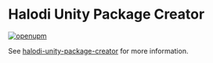 # Halodi Unity Package Creator

[![openupm](https://img.shields.io/npm/v/com.halodi.halodi-unity-package-creator?label=openupm&registry_uri=https://package.openupm.com)](https://openupm.com/packages/com.halodi.halodi-unity-package-creator/)

See [halodi-unity-package-creator](Packages/halodi-unity-package-creator) for more information.

